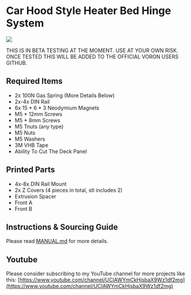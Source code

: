 ﻿# Car Hood Style Heater Bed Hinge System
![ ](./Pictures/result.jpg)

THIS IS IN BETA TESTING AT THE MOMENT. USE AT YOUR OWN RISK. ONCE TESTED THIS WILL BE ADDED TO THE OFFICIAL VORON USERS GITHUB.

## Required Items
 - 2x 100N Gas Spring (More Details Below)
 - 2x-4x DIN Rail
 - 6x 15 * 6 * 3 Neodymium Magnets
 - M5 * 12mm Screws
 - M5 * 8mm Screws
 - M5 Tnuts (any type)
 - M5 Nuts
 - M5 Washers
 - 3M VHB Tape
 - Ability To Cut The Deck Panel

## Printed Parts
 - 4x-8x DIN Rail Mount
 - 2x Z Covers (4 pieces in total, stl includes 2)
 - Extrusion Spacer
 - Front A
 - Front B
 
## Instructions & Sourcing Guide
Please read [MANUAL.md](./MANUAL.md) for more details.

## Youtube
Please consider subscribing to my YouTube channel for more projects like this:
[https://www.youtube.com/channel/UClAWYmCkHjsbaX9Wz1df2mg](https://www.youtube.com/channel/UClAWYmCkHjsbaX9Wz1df2mg)
